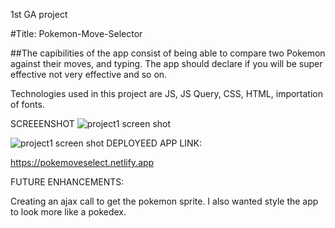 1st GA project

 #Title: Pokemon-Move-Selector


##The capibilities of the app consist of being able to compare two Pokemon against their moves, and typing. 
The app should declare if you will be super effective not very effective and so on. 

Technologies used in this project are JS, JS Query, CSS, HTML, importation of fonts. 


SCREEENSHOT
<img src="/Users/claudeallen/Desktop/Screen Shot 2022-12-07 at 1.11.31 AM.png" alt='project1 screen shot'>

<img src="/Users/claudeallen/Desktop/Screen Shot 2022-12-07 at 1.10.56 AM.png" alt='project1 screen shot'>
DEPLOYEED APP LINK:

https://pokemoveselect.netlify.app

FUTURE ENHANCEMENTS:

Creating an ajax call to get the pokemon sprite. I also wanted style the app to look more like a pokedex. 
